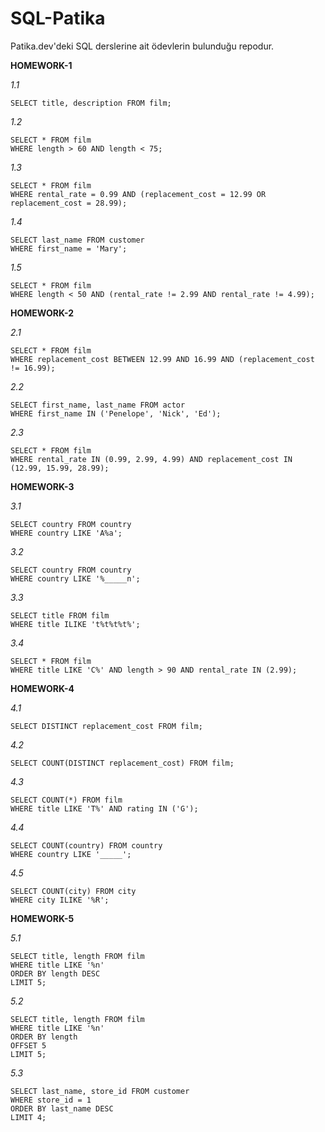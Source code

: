 # SQL-Patika
Patika.dev'deki SQL derslerine ait ödevlerin bulunduğu repodur. 

**HOMEWORK-1** <br/>

*1.1*
```
SELECT title, description FROM film;
```

*1.2*
```
SELECT * FROM film
WHERE length > 60 AND length < 75;
```

*1.3*
```
SELECT * FROM film 
WHERE rental_rate = 0.99 AND (replacement_cost = 12.99 OR replacement_cost = 28.99);
```

*1.4*
```
SELECT last_name FROM customer 
WHERE first_name = 'Mary';
```

*1.5*
```
SELECT * FROM film
WHERE length < 50 AND (rental_rate != 2.99 AND rental_rate != 4.99);
```
**HOMEWORK-2** <br/>

*2.1*
```
SELECT * FROM film
WHERE replacement_cost BETWEEN 12.99 AND 16.99 AND (replacement_cost != 16.99);
```

*2.2*
```
SELECT first_name, last_name FROM actor
WHERE first_name IN ('Penelope', 'Nick', 'Ed');
```

*2.3*
```
SELECT * FROM film
WHERE rental_rate IN (0.99, 2.99, 4.99) AND replacement_cost IN (12.99, 15.99, 28.99);
```

**HOMEWORK-3** <br/>

*3.1*
```
SELECT country FROM country
WHERE country LIKE 'A%a';
```

*3.2*
```
SELECT country FROM country
WHERE country LIKE '%_____n';
```

*3.3*
```
SELECT title FROM film
WHERE title ILIKE 't%t%t%t%';
```

*3.4*
```
SELECT * FROM film 
WHERE title LIKE 'C%' AND length > 90 AND rental_rate IN (2.99);
```

**HOMEWORK-4** <br/>

*4.1*
```
SELECT DISTINCT replacement_cost FROM film;
```

*4.2*
```
SELECT COUNT(DISTINCT replacement_cost) FROM film;
```

*4.3*
```
SELECT COUNT(*) FROM film
WHERE title LIKE 'T%' AND rating IN ('G');
```

*4.4*
```
SELECT COUNT(country) FROM country
WHERE country LIKE '_____';
```

*4.5*
```
SELECT COUNT(city) FROM city
WHERE city ILIKE '%R';
```

**HOMEWORK-5** <br/>

*5.1*
```
SELECT title, length FROM film
WHERE title LIKE '%n'
ORDER BY length DESC
LIMIT 5;
```

*5.2*
```
SELECT title, length FROM film
WHERE title LIKE '%n'
ORDER BY length
OFFSET 5
LIMIT 5;
```

*5.3*
```
SELECT last_name, store_id FROM customer
WHERE store_id = 1
ORDER BY last_name DESC
LIMIT 4;
```
